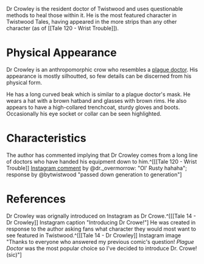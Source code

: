 Dr Crowley is the resident doctor of Twistwood and uses questionable methods to heal those within it. He is the most featured character in Twistwood Tales, having appeared in the more strips than any other character (as of [[Tale 120 - Wrist Trouble]]).

# Physical Appearance
Dr Crowley is an anthropomorphic crow who resembles a [plague doctor](https://en.wikipedia.org/wiki/Plague_doctor). His appearance is mostly silhoutted, so few details can be discerned from his physical form.

He has a long curved beak which is similar to a plague doctor's mask. He wears a hat with a brown hatband and glasses with brown rims. He also appears to have a high-collared trenchcoat, sturdy gloves and boots. Occasionally his eye socket or collar can be seen highlighted.

# Characteristics
The author has commented implying that Dr Crowley comes from a long line of doctors who have handed his equipment down to him.^[[[Tale 120 - Wrist Trouble]] [Instagram comment](https://www.instagram.com/p/CkhI65PK_GX/?igshid=YmMyMTA2M2Y=) by @dr._overmorrow: "Ol' Rusty hahaha"; response by @bytwistwood "passed down generation to generation"]

# References
Dr Crowley was orignally introduced on Instagram as Dr Crowe.^[[[Tale 14 - Dr Crowley]] Instagram caption "Introducing Dr Crowe!"] He was created in response to the author asking fans what character they would most want to see featured in Twistwood.^[[[Tale 14 - Dr Crowley]] Instagram image "Thanks to everyone who answered my previous comic's question! *Plague Doctor* was the most popular choice so I've decided to introduce Dr. Crowe! (sic)"]